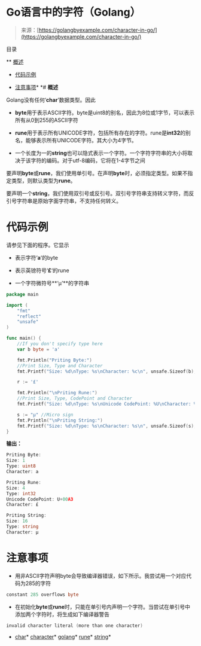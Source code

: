 <!--yml

分类：未分类

日期：2024-10-13 06:06:46

-->

# Go语言中的字符（Golang）

> 来源：[https://golangbyexample.com/character-in-go/](https://golangbyexample.com/character-in-go/)

目录

**   [概述](#Overview "Overview")

+   [代码示例](#Code_Example "Code Example")

+   [注意事项](#Caveats "Caveats")*  *# **概述**

Golang没有任何‘**char**’数据类型。因此

+   **byte**用于表示ASCII字符。byte是uint8的别名，因此为8位或1字节，可以表示所有从0到255的ASCII字符

+   **rune**用于表示所有UNICODE字符，包括所有存在的字符。rune是**int32**的别名，能够表示所有UNICODE字符。其大小为4字节。

+   一个长度为一的**string**也可以隐式表示一个字符。一个字符字符串的大小将取决于该字符的编码。对于utf-8编码，它将在1-4字节之间

要声明**byte**或**rune**，我们使用单引号。在声明**byte**时，必须指定类型。如果不指定类型，则默认类型为**rune**。

要声明一个**string**，我们使用双引号或反引号。双引号字符串支持转义字符，而反引号字符串是原始字面字符串，不支持任何转义。

# **代码示例**

请参见下面的程序。它显示

+   表示字符‘**a**‘的byte

+   表示英镑符号‘**£**‘的rune

+   一个字符微符号**‘µ’**的字符串

```go
package main

import (
    "fmt"
    "reflect"
    "unsafe"
)

func main() {
    //If you don't specify type here
    var b byte = 'a'

    fmt.Println("Priting Byte:")
    //Print Size, Type and Character
    fmt.Printf("Size: %d\nType: %s\nCharacter: %c\n", unsafe.Sizeof(b), reflect.TypeOf(b), b)

    r := '£'

    fmt.Println("\nPriting Rune:")
    //Print Size, Type, CodePoint and Character
    fmt.Printf("Size: %d\nType: %s\nUnicode CodePoint: %U\nCharacter: %c\n", unsafe.Sizeof(r), reflect.TypeOf(r), r, r)

    s := "µ" //Micro sign
    fmt.Println("\nPriting String:")
    fmt.Printf("Size: %d\nType: %s\nCharacter: %s\n", unsafe.Sizeof(s), reflect.TypeOf(s), s)
}
```

**输出：**

```go
Priting Byte:
Size: 1
Type: uint8
Character: a

Priting Rune:
Size: 4
Type: int32
Unicode CodePoint: U+00A3
Character: £

Priting String:
Size: 16
Type: string
Character: µ
```

# **注意事项**

+   用非ASCII字符声明byte会导致编译器错误，如下所示。我尝试用一个对应代码为285的字符

```go
constant 285 overflows byte
```

+   在初始化**byte**或**rune**时，只能在单引号内声明一个字符。当尝试在单引号中添加两个字符时，将生成如下编译器警告

```go
invalid character literal (more than one character)
```

+   [char](https://golangbyexample.com/tag/char/)*   [character](https://golangbyexample.com/tag/character/)*   [golang](https://golangbyexample.com/tag/golang/)*   [rune](https://golangbyexample.com/tag/rune/)*   [string](https://golangbyexample.com/tag/string/)*
